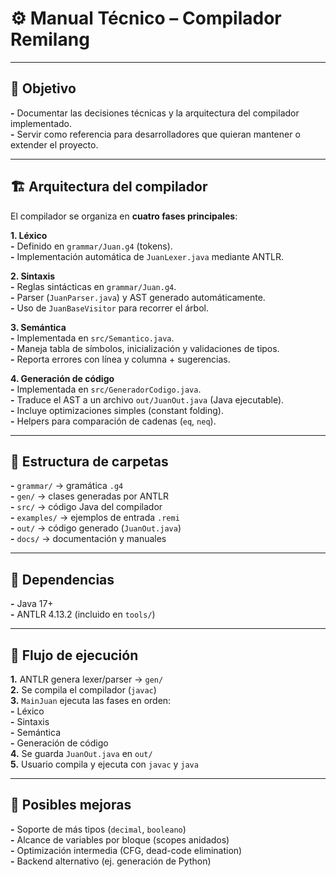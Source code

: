 # ⚙️ Manual Técnico – Compilador Remilang

---

## 🎯 Objetivo
**-** Documentar las decisiones técnicas y la arquitectura del compilador implementado.  
**-** Servir como referencia para desarrolladores que quieran mantener o extender el proyecto.  

---

## 🏗️ Arquitectura del compilador
El compilador se organiza en **cuatro fases principales**:

**1. Léxico**  
**-** Definido en `grammar/Juan.g4` (tokens).  
**-** Implementación automática de `JuanLexer.java` mediante ANTLR.  

**2. Sintaxis**  
**-** Reglas sintácticas en `grammar/Juan.g4`.  
**-** Parser (`JuanParser.java`) y AST generado automáticamente.  
**-** Uso de `JuanBaseVisitor` para recorrer el árbol.  

**3. Semántica**  
**-** Implementada en `src/Semantico.java`.  
**-** Maneja tabla de símbolos, inicialización y validaciones de tipos.  
**-** Reporta errores con línea y columna + sugerencias.  

**4. Generación de código**  
**-** Implementada en `src/GeneradorCodigo.java`.  
**-** Traduce el AST a un archivo `out/JuanOut.java` (Java ejecutable).  
**-** Incluye optimizaciones simples (constant folding).  
**-** Helpers para comparación de cadenas (`eq`, `neq`).  

---

## 📂 Estructura de carpetas
**-** `grammar/` → gramática `.g4`  
**-** `gen/` → clases generadas por ANTLR  
**-** `src/` → código Java del compilador  
**-** `examples/` → ejemplos de entrada `.remi`  
**-** `out/` → código generado (`JuanOut.java`)  
**-** `docs/` → documentación y manuales  

---

## 🔧 Dependencias
**-** Java 17+  
**-** ANTLR 4.13.2 (incluido en `tools/`)  

---

## 🔄 Flujo de ejecución
**1.** ANTLR genera lexer/parser → `gen/`  
**2.** Se compila el compilador (`javac`)  
**3.** `MainJuan` ejecuta las fases en orden:  
   **-** Léxico  
   **-** Sintaxis  
   **-** Semántica  
   **-** Generación de código  
**4.** Se guarda `JuanOut.java` en `out/`  
**5.** Usuario compila y ejecuta con `javac` y `java`  

---

## 🚀 Posibles mejoras
**-** Soporte de más tipos (`decimal`, `booleano`)  
**-** Alcance de variables por bloque (scopes anidados)  
**-** Optimización intermedia (CFG, dead-code elimination)  
**-** Backend alternativo (ej. generación de Python)  
